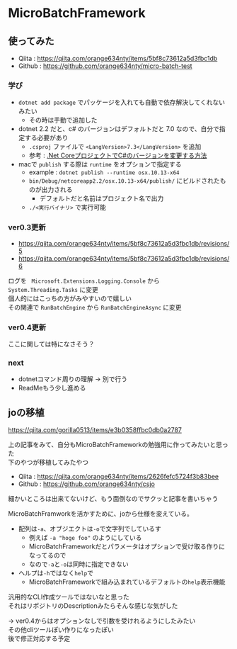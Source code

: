 # MicroBatchFramework

## 使ってみた

- Qiita : https://qiita.com/orange634nty/items/5bf8c73612a5d3fbc1db
- Github : https://github.com/orange634nty/micro-batch-test

### 学び

- `dotnet add package` でパッケージを入れても自動で依存解決してくれないみたい
  - その時は手動で追加した
- dotnet 2.2 だと、c# のバージョンはデフォルトだと 7.0 なので、自分で指定する必要があり
  - `.csproj` ファイルで `<LangVersion>7.3</LangVersion>` を追加
  - 参考 : [.Net CoreプロジェクトでC#のバージョンを変更する方法](https://qiita.com/shuhey/items/b55c51b555b5120179c4)
- macで `publish` する際は `runtime` をオプションで指定する
  - example : `dotnet publish --runtime osx.10.13-x64`
  - `bin/Debug/netcoreapp2.2/osx.10.13-x64/publish/` にビルドされたものが出力される
    - デフォルトだと名前はプロジェクト名で出力
  - `./<実行バイナリ>` で実行可能

### ver0.3更新

- https://qiita.com/orange634nty/items/5bf8c73612a5d3fbc1db/revisions/5
- https://qiita.com/orange634nty/items/5bf8c73612a5d3fbc1db/revisions/6

ログを ` Microsoft.Extensions.Logging.Console` から `System.Threading.Tasks` に変更  
個人的にはこっちの方がみやすいので嬉しい  
その関連で `RunBatchEngine` から `RunBatchEngineAsync` に変更

### ver0.4更新

ここに関しては特になさそう？

### next

- dotnetコマンド周りの理解 -> 別で行う
- ReadMeもう少し進める

## joの移植

https://qiita.com/gorilla0513/items/e3b0358ffbc0db0a2787

上の記事をみて、自分もMicroBatchFrameworkの勉強用に作ってみたいと思った  
下のやつが移植してみたやつ

- Qiita : https://qiita.com/orange634nty/items/2626fefc5724f3b83bee
- Github : https://github.com/orange634nty/csjo

細かいところは出来てないけど、もう面倒なのでサクッと記事を書いちゃう

MicroBatchFramworkを活かすために、joから仕様を変えている。  

- 配列は`-a`、オブジエクトは`-o`で文字列でしているす
  - 例えば `-a "hoge foo"` のようにしている
  - MicroBatchFrameworkだとパラメータはオプションで受け取る作りになってるので
  - なので`-a`と`-o`は同時に指定できない
- ヘルプは`-h`ではなく`help`で
  - MicroBatchFrameworkで組み込まれているデフォルトの`help`表示機能

汎用的なCLI作成ツールではないなと思った  
それはリポジトリのDescriptionみたらそんな感じな気がした

-> ver0.4からはオプションなしで引数を受けれるようにしたみたい  
その他cliツールぽい作りになったぽい  
後で修正対応する予定
